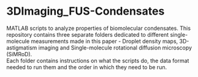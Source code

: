 # 3DImaging_FUS-Condensates
MATLAB scripts to analyze properties of biomolecular condensates. This repository contains three separate folders dedicated to different single-molecule measurements made in this paper - Droplet density maps, 3D-astigmatism imaging and Single-molecule rotational diffusion microscopy (SiMRoD).  
Each folder contains instructions on what the scripts do, the data format needed to run them and the order in which they need to be run.  
